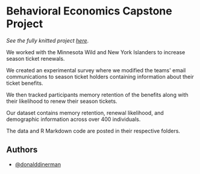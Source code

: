 # Behavioral Economics Capstone Project

*See the fully knitted project [here](https://donald-dinerman.github.io/Behavioral-Economics-Capstone-Project/)*.

We worked with the Minnesota Wild and New York
Islanders to increase season ticket renewals.

We created an experimental survey where we modified
the teams' email communications to season ticket 
holders containing information about their ticket 
benefits.

We then tracked participants memory retention of
the benefits along with their likelihood to renew 
their season tickets.

Our dataset contains memory retention, renewal 
likelihood, and demographic information across over 
400 individuals.

The data and R Markdown code are posted in their
respective folders.

## Authors

- [@donalddinerman](https://www.github.com/Donald-Dinerman)

